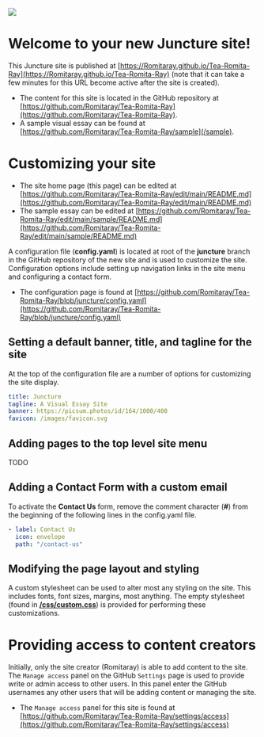 <a href="https://juncture-digital.org"><img src="https://gitcdn.link/cdn/jstor-labs/juncture/main/images/ve-button.png"></a>

<param ve-config title="Page Title" author="null" banner="https://picsum.photos/id/164/1000/400">

# Welcome to your new Juncture site!

This Juncture site is published at [https://Romitaray.github.io/Tea-Romita-Ray](https://Romitaray.github.io/Tea-Romita-Ray) (note that it can take a few minutes for this URL become active after the site is created).
- The content for this site is located in the GitHub repository at [https://github.com/Romitaray/Tea-Romita-Ray](https://github.com/Romitaray/Tea-Romita-Ray).
- A sample visual essay can be found at [https://github.com/Romitaray/Tea-Romita-Ray/sample](/sample).

# Customizing your site

- The site home page (this page) can be edited at [https://github.com/Romitaray/Tea-Romita-Ray/edit/main/README.md](https://github.com/Romitaray/Tea-Romita-Ray/edit/main/README.md)
- The sample essay can be edited at [https://github.com/Romitaray/Tea-Romita-Ray/edit/main/sample/README.md](https://github.com/Romitaray/Tea-Romita-Ray/edit/main/sample/README.md)

A configuration file (**config.yaml**) is located at root of the **juncture** branch in the GitHub repository of the new site and is used to customize the site.  Configuration options include setting up navigation links in the site menu and configuring a contact form.
- The configuration page is found at [https://github.com/Romitaray/Tea-Romita-Ray/blob/juncture/config.yaml](https://github.com/Romitaray/Tea-Romita-Ray/blob/juncture/config.yaml)

## Setting a default banner, title, and tagline for the site

At the top of the configuration file are a number of options for customizing the site display.

```yaml
title: Juncture
tagline: A Visual Essay Site
banner: https://picsum.photos/id/164/1000/400
favicon: /images/favicon.svg
```

## Adding pages to the top level site menu

TODO

## Adding a Contact Form with a custom email

To activate the **Contact Us** form, remove the comment character (**#**) from the beginning of the following lines in the config.yaml file.

```yaml
- label: Contact Us
  icon: envelope
  path: "/contact-us"
```

## Modifying the page layout and styling

A custom stylesheet can be used to alter most any styling on the site.  This includes fonts, font sizes, margins, most anything.  The empty stylesheet (found in **[/css/custom.css](https://github.com/Romitaray/Tea-Romita-Ray/blob/main/css/custom.css)**) is provided for performing these customizations.

# Providing access to content creators

Initially, only the site creator (Romitaray) is able to add content to the site.  The `Manage access` panel on the GitHub `Settings` page is used to provide write or admin access to other users.  In this panel enter the GitHub usernames any other users that will be adding content or managing the site.
- The `Manage access` panel for this site is found at [https://github.com/Romitaray/Tea-Romita-Ray/settings/access](https://github.com/Romitaray/Tea-Romita-Ray/settings/access)